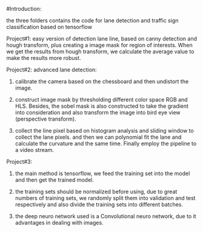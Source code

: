 #Introduction:

the three folders contains the code for lane detection and traffic sign classification based on tensorflow

Project#1:
easy version of detection lane line, based on canny detection and hough transform, plus creating a image mask for region of interests. When we get the results from hough transform, we calculate the average value to make the results more robust.

Project#2:
advanced lane detection:
1. calibrate the camera based on the chessboard and then undistort the image.

2. construct image mask by thresholding different color space RGB and HLS. Besides, the sobel mask is also constructed to take the gradient into consideration and also transform the image into bird eye view (perspective transform).

3. collect the line pixel based on histogram analysis and sliding window to collect the lane pixels. and then we can polynomial fit the lane and calculate the curvature and the same time. Finally employ the pipeline to a video stream.

Project#3:
1. the main method is tensorflow, we feed the training set into the model and then get the trained model.

2. the training sets should be normalized before using, due to great numbers of training sets, we randomly split them into validation and test respectively and also divide the training sets into different batches.

3. the deep neuro network used is a Convolutional neuro network, due to it advantages in dealing with images.
